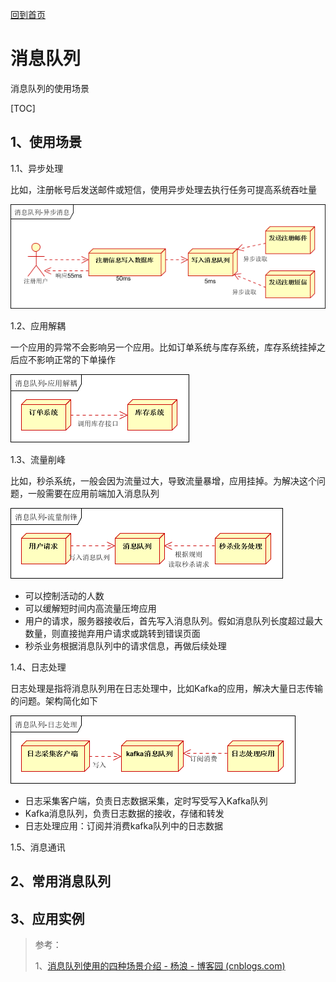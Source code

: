 [回到首页](../README.md)

# 消息队列

消息队列的使用场景

[TOC]

## 1、使用场景

1.1、异步处理

比如，注册帐号后发送邮件或短信，使用异步处理去执行任务可提高系统吞吐量

 ![img](../imgs/820332-20160124211131625-1083908699.png)

1.2、应用解耦

一个应用的异常不会影响另一个应用。比如订单系统与库存系统，库存系统挂掉之后应不影响正常的下单操作

 ![img](../imgs/820332-20160124211254187-1511483255.png)

1.3、流量削峰

比如，秒杀系统，一般会因为流量过大，导致流量暴增，应用挂掉。为解决这个问题，一般需要在应用前端加入消息队列

 ![img](../imgs/820332-20160124211333125-923847962.png)

- 可以控制活动的人数
- 可以缓解短时间内高流量压垮应用
- 用户的请求，服务器接收后，首先写入消息队列。假如消息队列长度超过最大数量，则直接抛弃用户请求或跳转到错误页面
- 秒杀业务根据消息队列中的请求信息，再做后续处理

1.4、日志处理

日志处理是指将消息队列用在日志处理中，比如Kafka的应用，解决大量日志传输的问题。架构简化如下

 ![img](../imgs/820332-20160124211436718-1054529852.png)

- 日志采集客户端，负责日志数据采集，定时写受写入Kafka队列
- Kafka消息队列，负责日志数据的接收，存储和转发
- 日志处理应用：订阅并消费kafka队列中的日志数据

1.5、消息通讯

## 2、常用消息队列

## 3、应用实例

> 参考：
>
> 1、[消息队列使用的四种场景介绍 - 杨浪 - 博客园 (cnblogs.com)](https://www.cnblogs.com/yanglang/p/9259172.html)

